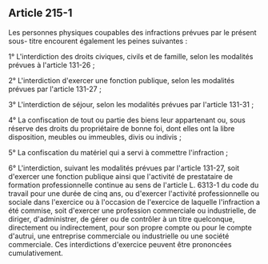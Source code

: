 Article 215-1
----
Les personnes physiques coupables des infractions prévues par le présent sous-
titre encourent également les peines suivantes :

1° L'interdiction des droits civiques, civils et de famille, selon les modalités
prévues à l'article 131-26 ;

2° L'interdiction d'exercer une fonction publique, selon les modalités prévues
par l'article 131-27 ;

3° L'interdiction de séjour, selon les modalités prévues par l'article 131-31 ;

4° La confiscation de tout ou partie des biens leur appartenant ou, sous réserve
des droits du propriétaire de bonne foi, dont elles ont la libre disposition,
meubles ou immeubles, divis ou indivis ;

5° La confiscation du matériel qui a servi à commettre l'infraction ;

6° L'interdiction, suivant les modalités prévues par l'article 131-27, soit
d'exercer une fonction publique ainsi que l'activité de prestataire de formation
professionnelle continue au sens de l'article L. 6313-1 du code du travail pour
une durée de cinq ans, ou d'exercer l'activité professionnelle ou sociale dans
l'exercice ou à l'occasion de l'exercice de laquelle l'infraction a été commise,
soit d'exercer une profession commerciale ou industrielle, de diriger,
d'administrer, de gérer ou de contrôler à un titre quelconque, directement ou
indirectement, pour son propre compte ou pour le compte d'autrui, une entreprise
commerciale ou industrielle ou une société commerciale. Ces interdictions
d'exercice peuvent être prononcées cumulativement.
